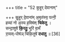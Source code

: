 +++
title = "52 कुहूर् देवानाम्"

+++
कु॒हूर् दे॒वाना॑म् अ॒मृत॑स्य॒ पत्नी॒  
हव्या॑ नो अ॒स्य ह॒विष॑श् **चिकेतु** ।   
सन्दा॒शुषे॑ **कि॒रतु॒** भूरि॑ वा॒मँ  
रा॒यस्-पोष॑ञ् चिकि॒तुषे॑ **दधातु** ॥ [36]